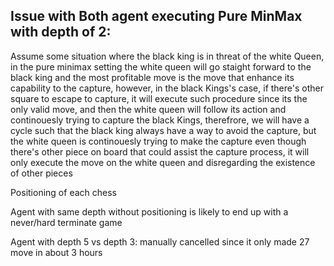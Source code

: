 <h2>Issue with Both agent executing Pure MinMax with depth of 2:</h2>
<p>Assume some situation where the black king is in threat of the white Queen, in the pure minimax setting the white queen will go staight forward to the black king and the most profitable move is the move that enhance its capability to the capture, however, in the black Kings's case, if there's other square  to escape to capture, it will execute such procedure since its the only valid move, and then the white queen will follow its action and continouesly trying to capture the black Kings, therefrore, we will have a cycle such that the black king always have a way to avoid the capture, but the white queen is continouesly trying to make the capture even though there's other piece on board that could assist the capture process, it will only execute the move on the white queen and disregarding the existence of other pieces</p>

<p>Positioning of each chess</p>
<P>Agent with same depth without positioning is likely to end up with a never/hard terminate game</P>
<P>Agent with depth 5 vs depth 3: manually cancelled since it only made 27 move in about 3 hours</P>